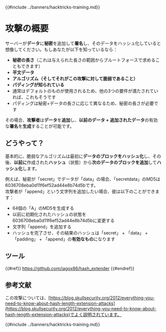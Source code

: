 {{#include ../banners/hacktricks-training.md}}

# 攻撃の概要

サーバーが**データ**に**秘密**を追加して**署名**し、そのデータをハッシュ化していると想像してください。もしあなたが以下を知っているなら：

- **秘密の長さ**（これは与えられた長さの範囲からブルートフォースで求めることもできます）
- **平文データ**
- **アルゴリズム（そしてそれがこの攻撃に対して脆弱であること）**
- **パディングが知られている**
- 通常はデフォルトのものが使用されるため、他の3つの要件が満たされていれば、これもそうです
- パディングは秘密+データの長さに応じて異なるため、秘密の長さが必要です

その場合、**攻撃者**は**データ**を**追加**し、**以前のデータ + 追加されたデータ**の有効な**署名**を**生成**することが可能です。

## どうやって？

基本的に、脆弱なアルゴリズムは最初に**データのブロックをハッシュ化**し、その後、**以前に**作成された**ハッシュ**（状態）から**次のデータのブロックを追加**して**ハッシュ化**します。

例えば、秘密が「secret」でデータが「data」の場合、「secretdata」のMD5は6036708eba0d11f6ef52ad44e8b74d5bです。\
攻撃者が「append」という文字列を追加したい場合、彼は以下のことができます：

- 64個の「A」のMD5を生成する
- 以前に初期化されたハッシュの状態を6036708eba0d11f6ef52ad44e8b74d5bに変更する
- 文字列「append」を追加する
- ハッシュを完了させ、その結果のハッシュは「secret」 + 「data」 + 「padding」 + 「append」の**有効なもの**になります

## **ツール**

{{#ref}}
https://github.com/iagox86/hash_extender
{{#endref}}

## 参考文献

この攻撃については、[https://blog.skullsecurity.org/2012/everything-you-need-to-know-about-hash-length-extension-attacks](https://blog.skullsecurity.org/2012/everything-you-need-to-know-about-hash-length-extension-attacks)でよく説明されています。

{{#include ../banners/hacktricks-training.md}}
